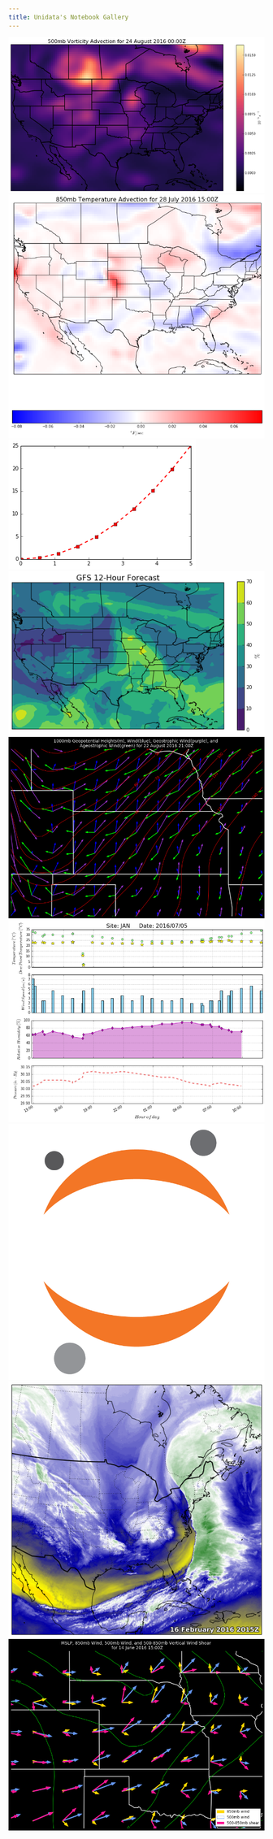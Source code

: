 ```yaml
---
title: Unidata's Notebook Gallery
---
```


<div id="gallery">
<div><a href="http://nbviewer.jupyter.org/github/unidata/notebook-gallery/blob/master/notebooks/500mb_Vorticity_Advection.ipynb"><img src="images/500mb_Vorticity_Advection.png"></a></div>
<div><a href="http://nbviewer.jupyter.org/github/unidata/notebook-gallery/blob/master/notebooks/850mb_Temperature_Advection.ipynb"><img src="images/850mb_Temperature_Advection.png"></a></div>
<div><a href="http://nbviewer.jupyter.org/github/unidata/notebook-gallery/blob/master/notebooks/Beginning Plots With Matplotlib.ipynb"><img src="images/Beginning Plots With Matplotlib.png"></a></div>
<div><a href="http://nbviewer.jupyter.org/github/unidata/notebook-gallery/blob/master/notebooks/GFS_Widget.ipynb"><img src="images/GFS_Widget.png"></a></div>
<div><a href="http://nbviewer.jupyter.org/github/unidata/notebook-gallery/blob/master/notebooks/Geostrophic_Wind_Example.ipynb"><img src="images/Geostrophic_Wind_Example.png"></a></div>
<div><a href="http://nbviewer.jupyter.org/github/unidata/notebook-gallery/blob/master/notebooks/Meteogram.ipynb"><img src="images/Meteogram.png"></a></div>
<div><a href="http://nbviewer.jupyter.org/github/unidata/notebook-gallery/blob/master/notebooks/Plotting_GINI_Water_Vapor_Imagery_Part1.ipynb"><img src="images/placeholder.png"></a></div>
<div><a href="http://nbviewer.jupyter.org/github/unidata/notebook-gallery/blob/master/notebooks/Plotting_GINI_Water_Vapor_Imagery_Part2.ipynb"><img src="images/Plotting_GINI_Water_Vapor_Imagery_Part2.png"></a></div>
<div><a href="http://nbviewer.jupyter.org/github/unidata/notebook-gallery/blob/master/notebooks/Wind_Shear_Vectors_Example.ipynb"><img src="images/Wind_Shear_Vectors_Example.png"></a></div>
</div>
